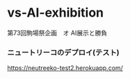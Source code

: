 # vs-AI-exhibition
第73回駒場祭企画　オ AI展示と勝負
### ニュートリーコのデプロイ(テスト)
<https://neutreeko-test2.herokuapp.com/>
